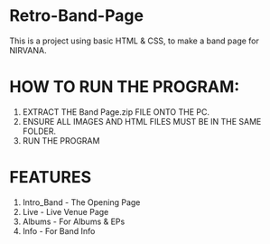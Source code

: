# Retro-Band-Page
This is a project using basic HTML &amp; CSS, to make a band page for NIRVANA.

# HOW TO RUN THE PROGRAM:
1) EXTRACT THE Band Page.zip FILE ONTO THE PC.
2) ENSURE ALL IMAGES AND HTML FILES MUST BE IN THE SAME FOLDER.
3) RUN THE PROGRAM

# FEATURES
1) Intro_Band - The Opening Page
2) Live - Live Venue Page
3) Albums - For Albums & EPs
4) Info - For Band Info
